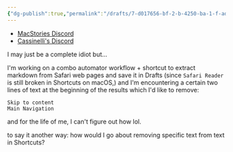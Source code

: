```yaml
---
{"dg-publish":true,"permalink":"/drafts/7-d017656-bf-2-b-4250-ba-1-f-ad-497-d03-e044/","dgHomeLink":true,"dgPassFrontmatter":false}
---
```


- [MacStories Discord](https://canary.discord.com/channels/836622115435184162/837346027144347700/929538296957272064)
- [Cassinelli's Discord](https://canary.discord.com/channels/551914015131959308/551962196138000386/929538225666662430)

I may just be a complete idiot but...

I'm working on a combo automator workflow + shortcut to extract markdown from Safari web pages and save it in Drafts (since `Safari Reader` is still broken in Shortcuts on macOS,) and I'm encountering a certain two lines of text at the beginning of the results which I'd like to remove:
```
Skip to content
Main Navigation
```
and for the life of me, I can't figure out how lol.

to say it another way: how would I go about removing specific text from text in Shortcuts?